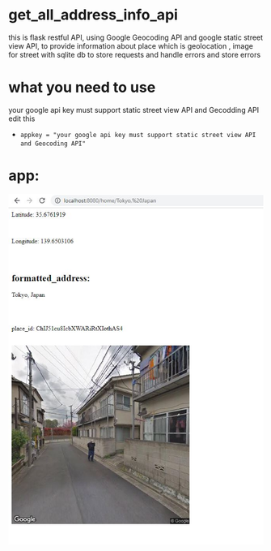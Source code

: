 # get_all_address_info_api
this is flask restful API, using Google Geocoding API and google static street view API, to provide information about place which is geolocation , image for street with sqlite db to store requests and handle errors and store errors 


# what you need to use

your google api key must support static street view API and Gecodding API
edit this  
* ```appkey = "your google api key must support static street view API and Geocoding API"```


# app:
<img src="awesome.JPG">

